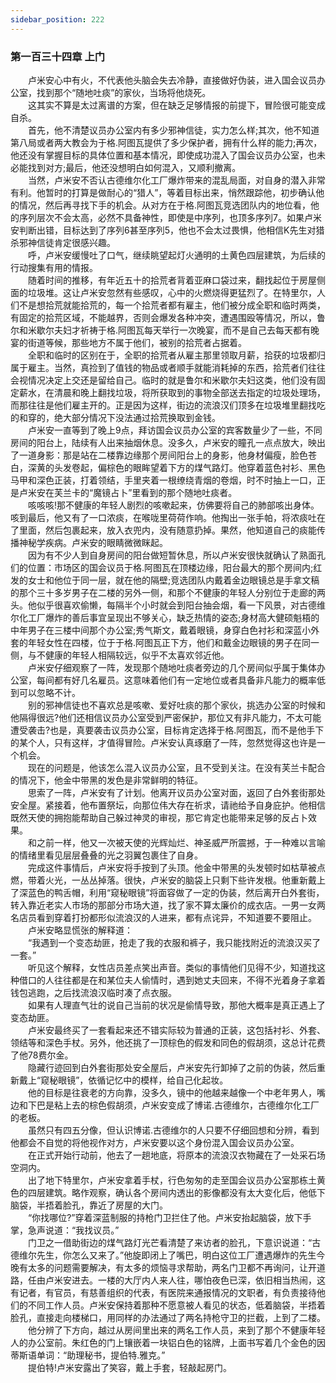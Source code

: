 ```yaml
---
sidebar_position: 222
---
```

### 第一百三十四章 上门  


　　卢米安心中有火，不代表他头脑会失去冷静，直接做好伪装，进入国会议员办公室，找到那个“随地吐痰”的家伙，当场将他烧死。  
　　这其实不算是太过离谱的方案，但在缺乏足够情报的前提下，冒险很可能变成自杀。  
　　首先，他不清楚议员办公室内有多少邪神信徒，实力怎么样;其次，他不知道第八局或者两大教会为于格.阿图瓦提供了多少保护者，拥有什么样的能力;再次，他还没有掌握目标的具体位置和基本情况，即使成功混入了国会议员办公室，也未必能找到对方;最后，他还没想明白如何混入，又顺利撤离。  
　　当然，卢米安不否认古德维尔化工厂爆炸带来的混乱局面，对自身的潜入非常有利。他暂时的打算是做耐心的“猎人”，等着目标出来，悄然跟踪他，初步确认他的情况，然后再寻找下手的机会。从对方在于格.阿图瓦竞选团队内的地位看，他的序列层次不会太高，必然不具备神性，即使是中序列，也顶多序列7。如果卢米安判断出错，目标达到了序列6甚至序列5，他也不会太过畏惧，他相信K先生对猎杀邪神信徒肯定很感兴趣。  
　　呼，卢米安缓慢吐了口气，继续眺望起灯火通明的土黄色四层建筑，为后续的行动搜集有用的情报。  
　　随着时间的推移，有年近五十的拾荒者背着亚麻口袋过来，翻找起位于房屋侧面的垃圾堆。这让卢米安忽然有些感叹，心中的火燃烧得更猛烈了。在特里尔，人们不是想拾荒就能拾荒的，每一个拾荒者都有雇主，他们被分成全职和临时两类，有固定的拾荒区域，不能越界，否则会爆发各种冲突，遭遇围殴等情况，所以，鲁尔和米歇尔夫妇才祈祷于格.阿图瓦每天举行一次晚宴，而不是自己去每天都有晚宴的街道等候，那些地方不属于他们，被别的拾荒者占据着。  
　　全职和临时的区别在于，全职的拾荒者从雇主那里领取月薪，拾获的垃圾都归属于雇主。当然，真捡到了值钱的物品或者顺手就能消耗掉的东西，拾荒者们往往会视情况决定上交还是留给自己。临时的就是鲁尔和米歇尔夫妇这类，他们没有固定薪水，在清晨和晚上翻找垃圾，将所获取到的事物全部送去指定的垃圾处理场，而那往往是他们雇主开的。正是因为这样，街边的流浪汉们顶多在垃圾堆里翻找吃的和穿的，绝大部分情况下没法通过拾荒换取到金钱。  
　　卢米安一直等到了晚上9点，拜访国会议员办公室的宾客数量少了一些，不同房间的阳台上，陆续有人出来抽烟休息。没多久，卢米安的瞳孔一点点放大，映出了一道身影：那是站在二楼靠边缘那个房间阳台上的身影，他身材偏瘦，脸色苍白，深黄的头发卷起，偏棕色的眼眸望着下方的煤气路灯。他穿着蓝色衬衫、黑色马甲和深色正装，打着领结，手里夹着一根缭绕青烟的卷烟，时不时抽上一口，正是卢米安在芙兰卡的“魔镜占卜”里看到的那个随地吐痰者。  
　　咳咳咳!那不健康的年轻人剧烈的咳嗽起来，仿佛要将自己的肺部咳出身体。咳到最后，他又有了一口浓痰，在喉咙里荷荷作响。他掏出一张手帕，将浓痰吐在了里面，然后包裹起来，放入衣兜内，没有随意扔掉。果然，他知道自己的痰能传播神秘学疾病。卢米安的眼睛微微眯起。  
　　因为有不少人到自身房间的阳台做短暂休息，所以卢米安很快就确认了熟面孔们的位置：市场区的国会议员于格.阿图瓦在顶楼边缘，阳台最大的那个房间内;红发的女士和他位于同一层，就在他的隔壁;竞选团队内戴着金边眼镜总是手拿文稿的那个三十多岁男子在二楼的另外一侧，和那个不健康的年轻人分别位于走廊的两头。他似乎很喜欢偷懒，每隔半个小时就会到阳台抽会烟，看一下风景，对古德维尔化工厂爆炸的善后事宜呈现出不够关心，缺乏热情的姿态;身材高大健硕魁梧的中年男子在三楼中间那个办公室;秀气斯文，戴着眼镜，身穿白色衬衫和深蓝小外套的年轻女性在四楼，位于于格.阿图瓦正下方，他们和戴金边眼镜的男子在同一侧，与不健康的年轻人相隔较远，似乎不太喜欢邻近他。  
　　卢米安仔细观察了一阵，发现那个随地吐痰者旁边的几个房间似乎属于集体办公室，每间都有好几名雇员。这意味着他们有一定地位或者具备非凡能力的概率低到可以忽略不计。  
　　别的邪神信徒也不喜欢总是咳嗽、爱好吐痰的那个家伙，挑选办公室的时候和他隔得很远?他们还相信议员办公室受到严密保护，那位又有非凡能力，不太可能遭受袭击?也是，真要袭击议员办公室，目标肯定选择于格.阿图瓦，而不是他手下的某个人，只有这样，才值得冒险。卢米安认真琢磨了一阵，忽然觉得这也许是一个机会。  
　　现在的问题是，他该怎么混入议员办公室，且不受到关注。在没有芙兰卡配合的情况下，他金中带黑的发色是非常鲜明的特征。  
　　思索了一阵，卢米安有了计划。他离开议员办公室对面，返回了白外套街那处安全屋。紧接着，他布置祭坛，向那位伟大存在祈求，请祂给予自身庇护。他相信既然天使的拥抱能帮助自己躲过神灵的审视，那它肯定也能带来足够的反占卜效果。  
　　和之前一样，他又一次被天使的光辉灿烂、神圣威严所震撼，于一种难以言喻的情绪里看见层层叠叠的光之羽翼包裹住了自身。  
　　完成这件事情后，卢米安将手按到了头顶。他金中带黑的头发顿时如枯草被点燃，带着火光，一丛丛掉落。很快，卢米安的脑袋上只剩下些许发根。他重新戴上了深蓝色的鸭舌帽，利用“窥秘眼镜”将面容做了一定的伪装，然后离开白外套街，转入靠近老实人市场的那部分市场大道，找了家不算太廉价的成衣店。一男一女两名店员看到穿着打扮都形似流浪汉的人进来，都有点诧异，不知道要不要阻止。  
　　卢米安略显慌张的解释道：  
　　“我遇到一个变态劫匪，抢走了我的衣服和裤子，我只能找附近的流浪汉买了一套。”  
　　听见这个解释，女性店员差点笑出声音。类似的事情他们见得不少，知道找这种借口的人往往都是在和某位夫人偷情时，遇到她丈夫回来，不得不光着身子拿着钱包逃跑，之后找流浪汉临时凑了点衣服。  
　　如果有人理直气壮的说自己当前的状况是偷情导致，那他大概率是真正遇上了变态劫匪。  
　　卢米安最终买了一套看起来还不错实际较为普通的正装，这包括衬衫、外套、领结等和深色手杖。另外，他还挑了一顶棕色的假发和同色的假胡须，这总计花费了他78费尔金。  
　　隐藏行迹回到白外套街那处安全屋后，卢米安先行卸掉了之前的伪装，然后重新戴上“窥秘眼镜”，依循记忆中的模样，给自己化起妆。  
　　他的目标是往衰老的方向靠，没多久，镜中的他越来越像一个中老年男人，嘴边和下巴是粘上去的棕色假胡须，卢米安变成了博诺.古德维尔，古德维尔化工厂的老板。  
　　虽然只有四五分像，但认识博诺.古德维尔的人只要不仔细回想和分辨，看到他都会不自觉的将他视作对方，卢米安要以这个身份混入国会议员办公室。  
　　在正式开始行动前，他去了一趟地底，将原本的流浪汉衣物藏在了一处采石场空洞内。  
　　出了地下特里尔，卢米安拿着手杖，行色匆匆的走至国会议员办公室那栋土黄色的四层建筑。略作观察，确认各个房间内透出的影像都没有太大变化后，他低下脑袋，半捂着脸孔，靠近了房屋的大门。  
　　“你找哪位?”穿着深蓝制服的持枪门卫拦住了他。卢米安抬起脑袋，放下手掌，急声说道：“我找议员。”  
　　门卫之一借助街边的煤气路灯光芒看清楚了来访者的脸孔，下意识说道：“古德维尔先生，你怎么又来了。”他旋即闭上了嘴巴，明白这位工厂遭遇爆炸的先生今晚有太多的问题需要解决，有太多的烦恼寻求帮助，两名门卫都不再询问，让开道路，任由卢米安进去。一楼的大厅内人来人往，哪怕夜色已深，依旧相当热闹，这有记者，有官员，有慈善组织的代表，有医院来通报情况的文职者，有负责接待他们的不同工作人员。卢米安保持着那种不愿意被人看见的状态，低着脑袋，半捂着脸孔，直接走向楼梯口，用同样的办法通过了两名持枪守卫的拦截，上到了二楼。  
　　他分辨了下方向，越过从房间里出来的两名工作人员，来到了那个不健康年轻人的办公室前。朱红色的门上镶嵌着一块铝白色的铭牌，上面书写着几个金色的因蒂斯语单词：“助理秘书，提伯特.雅克。”  
　　提伯特!卢米安露出了笑容，戴上手套，轻敲起房门。  
